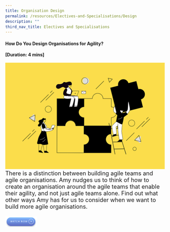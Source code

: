 ```yaml
---
title: Organisation Design
permalink: /resources/Electives-and-Specialisations/Design
description: ""
third_nav_title: Electives and Specialisations
---
```

<h4>How Do You Design Organisations for Agility?</h4><strong>[Duration: 4 mins] </strong><br><br>
	    <img src="/images/Team%20Development.jpg" alt="employee engagement" width="550"><br><font size="4">There is a distinction between building agile teams and agile organisations. Amy nudges us to think of how to create an organisation around the agile teams that enable their agility, and not just agile teams alone. Find out what other ways Amy has for us to  consider when we want to build more agile organisations.
<br><br></font></td></tr><tr><a href="https://vimeo.com/130939928 "> <img src="/images/Button%20-%20Watch%20now.jpg" width="100" alt="watch now button"></a>
